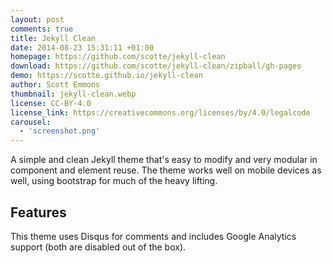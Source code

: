 ```yaml
---
layout: post
comments: true
title: Jekyll Clean
date: 2014-08-23 15:31:11 +01:00
homepage: https://github.com/scotte/jekyll-clean
download: https://github.com/scotte/jekyll-clean/zipball/gh-pages
demo: https://scotte.github.io/jekyll-clean
author: Scott Emmons
thumbnail: jekyll-clean.webp
license: CC-BY-4.0
license_link: https://creativecommons.org/licenses/by/4.0/legalcode
carousel:
  - 'screenshot.png'
---
```


A simple and clean Jekyll theme that's easy to modify and very modular in component and element reuse. The theme works well on mobile devices as well, using bootstrap for much of the heavy lifting.

## Features

This theme uses Disqus for comments and includes Google Analytics support (both are disabled out of the box).
